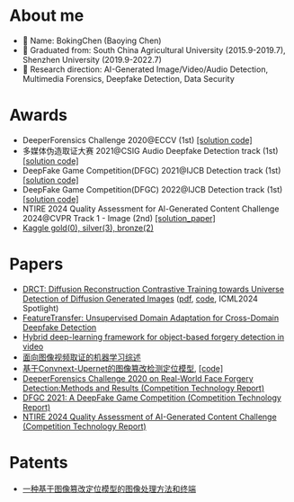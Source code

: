 # About me
- 👋 Name: BokingChen (Baoying Chen)
- 💞️ Graduated from: South China Agricultural University (2015.9-2019.7), Shenzhen University (2019.9-2022.7)
- 🌱 Research direction: AI-Generated Image/Video/Audio Detection, Multimedia Forensics, Deepfake Detection, Data Security
<!-- -👀 I’m looking to collaborate on ...
- 📫 How to reach me ... -->

# Awards
- DeeperForensics Challenge 2020@ECCV (1st) [[solution code]](https://github.com/beibuwandeluori/DeeperForensicsChallengeSolution)
- 多媒体伪造取证大赛 2021@CSIG Audio Deepfake Detection track (1st) [[solution code]](https://github.com/beibuwandeluori/CSIG_audio)
- DeepFake Game Competition(DFGC) 2021@IJCB Detection track (1st) [[solution code]](https://github.com/beibuwandeluori/DFGC_Detection)
- DeepFake Game Competition(DFGC) 2022@IJCB Detection track (1st) [[solution code]](https://github.com/chenhanch/DFGC-2022-1st-place)
- NTIRE 2024 Quality Assessment for Al-Generated Content Challenge 2024@CVPR Track 1 - Image  (2nd) [[solution_paper]](https://arxiv.org/abs/2404.16687)
- [Kaggle gold(0), silver(3), bronze(2)](https://www.kaggle.com/chenbaoying)

# Papers
- [DRCT: Diffusion Reconstruction Contrastive Training towards Universe Detection of Diffusion Generated Images](https://icml.cc/virtual/2024/poster/33086) ([pdf](https://openreview.net/pdf?id=oRLwyayrh1), [code](https://github.com/beibuwandeluori/DRCT), ICML2024 Spotlight)
- [FeatureTransfer: Unsupervised Domain Adaptation for Cross-Domain Deepfake Detection](https://www.hindawi.com/journals/scn/2021/9942754/)
- [Hybrid deep-learning framework for object-based forgery detection in video](https://www.sciencedirect.com/science/article/abs/pii/S0923596522000406)
- [面向图像视频取证的机器学习综述](http://www.cnki.com.cn/Article/CJFDTotal-XXCN202112001.htm)
- [基于Convnext-Upernet的图像篡改检测定位模型](https://kns.cnki.net/kcms2/article/abstract?v=vwvUC7i0o3aTPsmdiADfoovBFabmAD8ViExY0geQTvdMzqZH3K-1mBWypD6VBotswDcPBfV_q8HgmlonqzWrmnH5tIV3ZRSs-cJGJ7suRBjTQGrdaAlDWcr5WYLF-nwFds41cZwQf94=&uniplatform=NZKPT&language=CHS), [\[code\]](https://github.com/LinhuiHu/Convnext-Upernet)
- [DeeperForensics Challenge 2020 on Real-World Face Forgery Detection:Methods and Results (Competition Technology Report)](https://arxiv.org/pdf/2102.09471.pdf)
- [DFGC 2021: A DeepFake Game Competition (Competition Technology Report)](https://arxiv.org/pdf/2106.01217.pdf)
- [NTIRE 2024 Quality Assessment of AI-Generated Content Challenge (Competition Technology Report)](https://openaccess.thecvf.com/content/CVPR2024W/NTIRE/html/Liu_NTIRE_2024_Quality_Assessment_of_AI-Generated_Content_Challenge_CVPRW_2024_paper.html)

# Patents
- [一种基于图像篡改定位模型的图像处理方法和终端](https://xueshu.baidu.com/usercenter/paper/show?paperid=1k1t02s0f8620ma0a932001092044195&site=xueshu_se)

<!---
beibuwandeluori/beibuwandeluori is a ✨ special ✨ repository because its `README.md` (this file) appears on your GitHub profile.
You can click the Preview link to take a look at your changes.
--->
